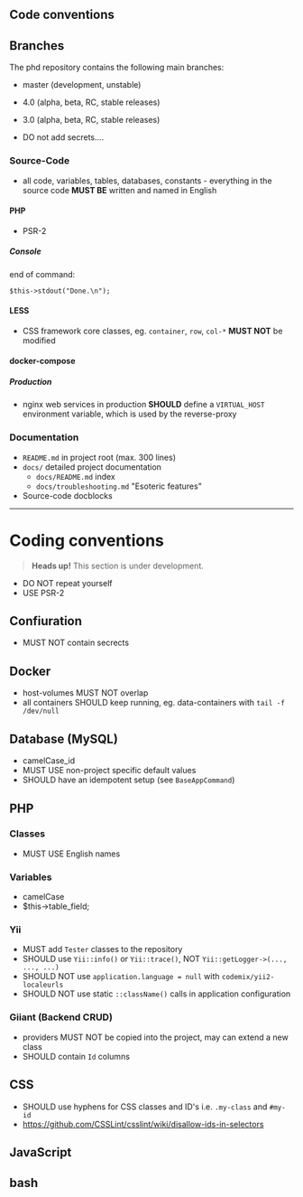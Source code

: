 ## Code conventions

Branches
--------

The phd repository contains the following main branches:

- master (development, unstable)
- 4.0 (alpha, beta, RC, stable releases)
- 3.0 (alpha, beta, RC, stable releases)


- DO not add secrets....

### Source-Code

- all code, variables, tables, databases, constants - everything in the source code **MUST BE** written and named in English

#### PHP

- PSR-2

##### Console

end of command:

    $this->stdout("Done.\n");    


#### LESS

- CSS framework core classes, eg. `container`, `row`, `col-*` **MUST NOT** be modified

#### docker-compose

##### Production

- nginx web services in production **SHOULD** define a `VIRTUAL_HOST` environment variable, which is used by the reverse-proxy


### Documentation

- `README.md` in project root (max. 300 lines)
- `docs/` detailed project documentation
  - `docs/README.md` index
  - `docs/troubleshooting.md` "Esoteric features"
- Source-code docblocks

-----

# Coding conventions

> **Heads up!** This section is under development.

- DO NOT repeat yourself
- USE PSR-2

## Confiuration

- MUST NOT contain secrects

## Docker

- host-volumes MUST NOT overlap
- all containers SHOULD keep running, eg. data-containers with `tail -f /dev/null`

## Database (MySQL)

- camelCase_id
- MUST USE non-project specific default values
- SHOULD have an idempotent setup (see `BaseAppCommand`)

## PHP

### Classes

- MUST USE English names

### Variables

- camelCase
- $this->table_field;

### Yii 

- MUST add `Tester` classes to the repository
- SHOULD use `Yii::info()` or `Yii::trace()`, NOT `Yii::getLogger->(..., ..., ...)`
- SHOULD NOT use `application.language = null` with `codemix/yii2-localeurls`
- SHOULD NOT use static `::className()` calls in application configuration  

### Giiant (Backend CRUD)

- providers MUST NOT be copied into the project, may can extend a new class
- SHOULD contain `Id` columns


## CSS
- SHOULD use hyphens for CSS classes and ID's i.e. `.my-class` and `#my-id`
- https://github.com/CSSLint/csslint/wiki/disallow-ids-in-selectors

## JavaScript

## bash

